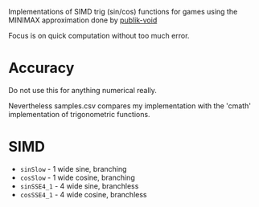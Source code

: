 
Implementations  of SIMD trig (sin/cos) functions for games using the MINIMAX approximation done by [publik-void](https://gist.github.com/publik-void/067f7f2fef32dbe5c27d6e215f824c91)

Focus is on quick computation without too much error.



# Accuracy
Do not use this for anything numerical really.

Nevertheless samples.csv compares my implementation with the 'cmath' implementation of trigonometric functions.

# SIMD
- ``sinSlow`` - 1 wide   sine, branching
- ``cosSlow`` - 1 wide cosine, branching
- ``sinSSE4_1`` - 4 wide   sine, branchless
- ``cosSSE4_1`` - 4 wide cosine, branchless
